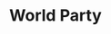 ---
title: "World Party"
summary: "World Party were a British musical group, which was essentially the solo project of its sole member, Karl Wallinger. He started the band in 1986 in London after leaving the Waterboys."
slug: "world-party"
image: "world-party.jpg"
apple_music_artist_url: "https://music.apple.com/gb/artist/world-party/128586744"
wikipedia_url: "https://en.wikipedia.org/wiki/World_Party"
---